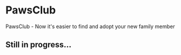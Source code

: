 # PawsClub
PawsClub - Now it's easier to find and adopt your new family member

## Still in progress...

